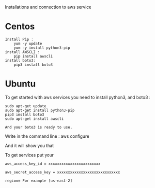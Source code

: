 Installations and connection to aws service


# Centos
    Install Pip :
        yum -y update
        yum -y install python3-pip
    install AWSCLI :
        pip install awscli
    install boto3:
        pip3 install boto3








# Ubuntu
To get started with aws services you need to install python3, and boto3 :

    sudo apt-get update
    sudo apt-get install python3-pip
    pip3 install boto3
    sudo apt-get install awscli
    
    And your boto3 is ready to use.
    
    
    
    
    

Write in the command line : aws configure

And it will show you that 

To get services put your 


    aws_access_key_id = xxxxxxxxxxxxxxxxxxxxxxxx

    aws_secret_access_key = xxxxxxxxxxxxxxxxxxxxxxxxxxxxx

    region= For example [us-east-2]
    
